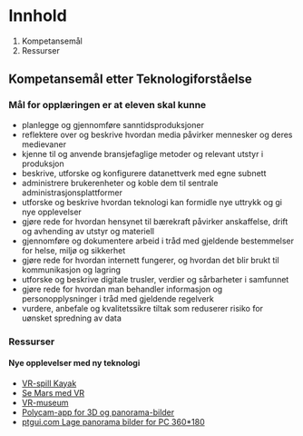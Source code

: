# Innhold

1. Kompetansemål
2. Ressurser

## Kompetansemål etter Teknologiforståelse

### Mål for opplæringen er at eleven skal kunne

- planlegge og gjennomføre sanntidsproduksjoner
- reflektere over og beskrive hvordan media påvirker mennesker og deres medievaner
- kjenne til og anvende bransjefaglige metoder og relevant utstyr i produksjon
- beskrive, utforske og konfigurere datanettverk med egne subnett
- administrere brukerenheter og koble dem til sentrale administrasjonsplattformer
- utforske og beskrive hvordan teknologi kan formidle nye uttrykk og gi nye opplevelser
- gjøre rede for hvordan hensynet til bærekraft påvirker anskaffelse, drift og avhending av utstyr og materiell
- gjennomføre og dokumentere arbeid i tråd med gjeldende bestemmelser for helse, miljø og sikkerhet
- gjøre rede for hvordan internett fungerer, og hvordan det blir brukt til kommunikasjon og lagring
- utforske og beskrive digitale trusler, verdier og sårbarheter i samfunnet
- gjøre rede for hvordan man behandler informasjon og personopplysninger i tråd med gjeldende regelverk
- vurdere, anbefale og kvalitetssikre tiltak som reduserer risiko for uønsket spredning av data

### Ressurser

#### Nye opplevelser med ny teknologi
- [VR-spill Kayak](https://store.steampowered.com/app/1683340/Kayak_VR_Mirage/)
- [Se Mars med VR](https://accessmars.withgoogle.com/)
- [VR-museum](https://vrallart.com/vr-exhibitions/)
- [Polycam-app for 3D og panorama-bilder](https://poly.cam/)
- [ptgui.com Lage panorama bilder for PC 360*180](https://ptgui.com/)
#### 
